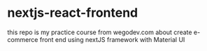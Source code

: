 # nextjs-react-frontend
this repo is my practice course from wegodev.com about create e-commerce front end using nextJS framework with Material UI 
